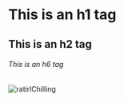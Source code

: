# This is an h1 tag
## This is an h2 tag
###### This is an h6 tag
![ratirlChilling](https://user-images.githubusercontent.com/54975711/64421458-eada5500-d0a1-11e9-988b-2b5d86e402c5.png)
